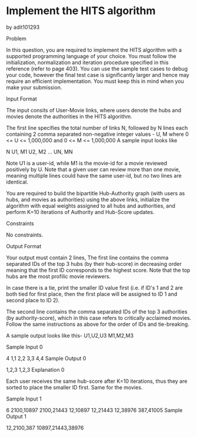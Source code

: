 # Implement the HITS algorithm
by adit101293

Problem

In this question, you are required to implement the HITS algorithm with a supported programming language of your choice. You must follow the initialization, normalization and iteration procedure specified in this reference (refer to page 403). You can use the sample test cases to debug your code, however the final test case is significantly larger and hence may require an efficient implementation. You must keep this in mind when you make your submission.

Input Format

The input consits of User-Movie links, where users denote the hubs and movies denote the authorities in the HITS algorithm. 

The first line specifies the total number of links N, followed by N lines each containing 2 comma separated non-negative integer values - U, M where 0 <= U <= 1,000,000 and 0 <= M <= 1,000,000 
A sample input looks like 

N
U1, M1
U2, M2
...
UN, MN

Note U1 is a user-id, while M1 is the movie-id for a movie reviewed positively by U. Note that a given user can review more than one movie, meaning multiple lines could have the same user-id, but no two lines are identical.

You are required to build the bipartitle Hub-Authority graph (with users as hubs, and movies as authorities) using the above links, initialize the algorithm with equal weights assigned to all hubs and authorities, and perform K=10 iterations of Authority and Hub-Score updates.

Constraints

No constraints.

Output Format

Your output must contain 2 lines, 
The first line contains the comma separated IDs of the top 3 hubs (by their hub-score) in decreasing order meaning that the first ID corresponds to the highest score. Note that the top hubs are the most profilic movie reviewers. 

In case there is a tie, print the smaller ID value first (i.e. if ID's 1 and 2 are both tied for first place, then the first place will be assigned to ID 1 and second place to ID 2). 

The second line contains the comma separated IDs of the top 3 authorities (by authority-score), which in this case refers to critically acclaimed movies. Follow the same instructions as above for the order of IDs and tie-breaking. 

A sample output looks like this-
U1,U2,U3
M1,M2,M3



Sample Input 0

4
1,1
2,2
3,3
4,4
Sample Output 0

1,2,3
1,2,3
Explanation 0

Each user receives the same hub-score after K=10 iterations, thus they are sorted to place the smaller ID first. Same for the movies.

Sample Input 1

6
2100,10897
2100,21443
12,10897
12,21443
12,38976
387,41005
Sample Output 1

12,2100,387
10897,21443,38976
